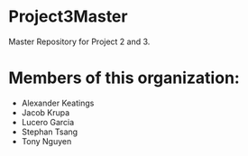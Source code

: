 # Project3Master
Master Repository for Project 2 and 3.

# Members of this organization:
- Alexander Keatings 
- Jacob Krupa
- Lucero Garcia
- Stephan Tsang
- Tony Nguyen
